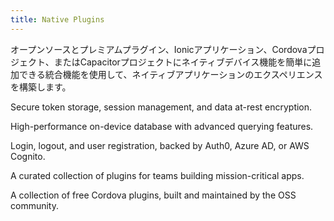 ```yaml
---
title: Native Plugins
---
```

<p class='intro'>オープンソースとプレミアムプラグイン、Ionicアプリケーション、Cordovaプロジェクト、またはCapacitorプロジェクトにネイティブデバイス機能を簡単に追加できる統合機能を使用して、ネイティブアプリケーションのエクスペリエンスを構築します。</p>

<docs-cards class="static-width">
  <docs-card header="Biometric Authentication" href="/docs/enterprise/identity-vault" icon="/docs/assets/icons/logo-identity-vault.png">
    <p>Secure token storage, session management, and data at-rest encryption.</p>
  </docs-card>

  <docs-card header="Offline Storage" href="/docs/enterprise/offline-storage" icon="/docs/assets/icons/logo-offline-storage.png">
    <p>High-performance on-device database with advanced querying features.</p>
  </docs-card>

  <docs-card header="Single Sign-on" href="/docs/enterprise/auth-connect" icon="/docs/assets/icons/logo-auth-connect.png">
    <p>Login, logout, and user registration, backed by Auth0, Azure AD, or AWS Cognito.</p>
  </docs-card>

  <docs-card header="Premier Plugins" href="/docs/enterprise" icon="/docs/assets/icons/native-enterprise.png">
    <p>A curated collection of plugins for teams building mission-critical apps.</p>
  </docs-card>

  <docs-card header="Community Plugins" href="/docs/native/overview" icon="/docs/assets/icons/native-community.png">
    <p>A collection of free Cordova plugins, built and maintained by the OSS community.</p>
  </docs-card>
</docs-cards>
